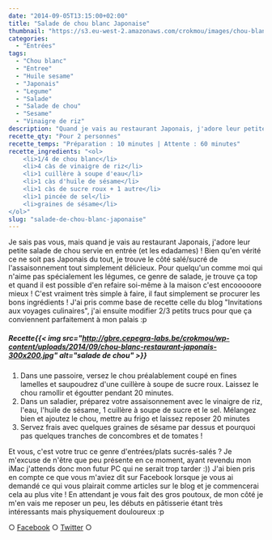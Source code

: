```yaml
---
date: "2014-09-05T13:15:00+02:00"
title: "Salade de chou blanc Japonaise"
thumbnail: "https://s3.eu-west-2.amazonaws.com/crokmou/images/chou-blanc-restaurant-japonais-1.jpg"
categories:
  - "Entrées"
tags:
  - "Chou blanc"
  - "Entree"
  - "Huile sesame"
  - "Japonais"
  - "Legume"
  - "Salade"
  - "Salade de chou"
  - "Sesame"
  - "Vinaigre de riz"
description: "Quand je vais au restaurant Japonais, j'adore leur petite salade de chou servie en entrée, e trouve le côté salé/sucré de l'assaisonnement délicieux."
recette_qty: "Pour 2 personnes"
recette_temps: "Préparation : 10 minutes | Attente : 60 minutes"
recette_ingredients: "<ol>
	<li>1/4 de chou blanc</li>
	<li>4 càs de vinaigre de riz</li>
	<li>1 cuillère à soupe d'eau</li>
	<li>1 càs d'huile de sésame</li>
	<li>1 càs de sucre roux + 1 autre</li>
	<li>1 pincée de sel</li>
	<li>graines de sésame</li>
</ol>"
slug: "salade-de-chou-blanc-japonaise"
---
```


Je sais pas vous, mais quand je vais au restaurant Japonais, j'adore leur petite salade de chou servie en entrée (et les edadames) ! Bien qu'en vérité ce ne soit pas Japonais du tout, je trouve le côté salé/sucré de l'assaisonnement tout simplement délicieux. Pour quelqu'un comme moi qui n'aime pas spécialement les légumes, ce genre de salade, je trouve ça top et quand il est possible d'en refaire soi-même à la maison c'est encooooore mieux ! C'est vraiment très simple à faire, il faut simplement se procurer les bons ingrédients ! J'ai pris comme base de recette celle du blog "Invitations aux voyages culinaires", j'ai ensuite modifier 2/3 petits trucs pour que ça conviennent parfaitement à mon palais :p

##### Recette{{< img src="http://gbre.cepegra-labs.be/crokmou/wp-content/uploads/2014/09/chou-blanc-restaurant-japonais-300x200.jpg" alt="salade de chou" >}}

1.  Dans une passoire, versez le chou préalablement coupé en fines lamelles et saupoudrez d'une cuillère à soupe de sucre roux. Laissez le chou ramollir et égoutter pendant 20 minutes.
2.  Dans un saladier, préparez votre assaisonnement avec le vinaigre de riz, l'eau, l'huile de sésame, 1 cuillère à soupe de sucre et le sel. Mélangez bien et ajoutez le chou, mettre au frigo et laissez reposer 20 minutes
3.  Servez frais avec quelques graines de sésame par dessus et pourquoi pas quelques tranches de concombres et de tomates !

Et vous, c'est votre truc ce genre d'entrées/plats sucrés-salés ? Je m'excuse de n'être que peu présente en ce moment, ayant revendu mon iMac j'attends donc mon futur PC qui ne serait trop tarder :)) J'ai bien pris en compte ce que vous m'aviez dit sur Facebook lorsque je vous ai demandé ce qui vous plairait comme articles sur le blog et je commencerai cela au plus vite ! En attendant je vous fait des gros poutoux, de mon côté je m'en vais me reposer un peu, les débuts en pâtisserie étant très intéressants mais physiquement douloureux :p

○ [Facebook](https://www.facebook.com/crokmou.blog) ○ [Twitter](https://twitter.com/Crokmou) ○